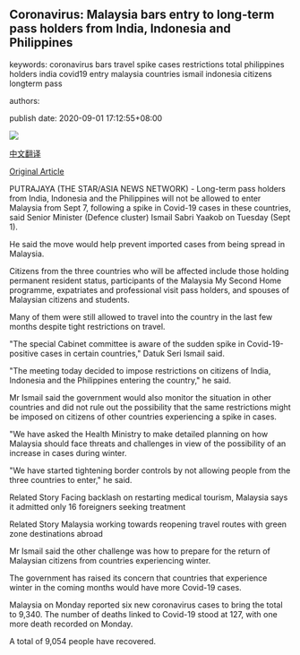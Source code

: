 ## Coronavirus: Malaysia bars entry to long-term pass holders from India, Indonesia and Philippines

keywords: coronavirus bars travel spike cases restrictions total philippines holders india covid19 entry malaysia countries ismail indonesia citizens longterm pass

authors: 

publish date: 2020-09-01 17:12:55+08:00

![](https://www.straitstimes.com/sites/default/files/media-youtube/S4CRppGrxlw.jpg)

[中文翻译](Coronavirus%3A%20Malaysia%20bars%20entry%20to%20long-term%20pass%20holders%20from%20India%2C%20Indonesia%20and%20Philippines_zh.md)

[Original Article](https://www.straitstimes.com/asia/se-asia/covid-19-malaysia-bars-entry-to-long-term-pass-holders-from-india-indonesia-and)

PUTRAJAYA (THE STAR/ASIA NEWS NETWORK) - Long-term pass holders from India, Indonesia and the Philippines will not be allowed to enter Malaysia from Sept 7, following a spike in Covid-19 cases in these countries, said Senior Minister (Defence cluster) Ismail Sabri Yaakob on Tuesday (Sept 1).

He said the move would help prevent imported cases from being spread in Malaysia.

Citizens from the three countries who will be affected include those holding permanent resident status, participants of the Malaysia My Second Home programme, expatriates and professional visit pass holders, and spouses of Malaysian citizens and students.

Many of them were still allowed to travel into the country in the last few months despite tight restrictions on travel.

"The special Cabinet committee is aware of the sudden spike in Covid-19-positive cases in certain countries," Datuk Seri Ismail said.

"The meeting today decided to impose restrictions on citizens of India, Indonesia and the Philippines entering the country," he said.

Mr Ismail said the government would also monitor the situation in other countries and did not rule out the possibility that the same restrictions might be imposed on citizens of other countries experiencing a spike in cases.

"We have asked the Health Ministry to make detailed planning on how Malaysia should face threats and challenges in view of the possibility of an increase in cases during winter.

"We have started tightening border controls by not allowing people from the three countries to enter," he said.

Related Story Facing backlash on restarting medical tourism, Malaysia says it admitted only 16 foreigners seeking treatment

Related Story Malaysia working towards reopening travel routes with green zone destinations abroad

Mr Ismail said the other challenge was how to prepare for the return of Malaysian citizens from countries experiencing winter.

The government has raised its concern that countries that experience winter in the coming months would have more Covid-19 cases.

Malaysia on Monday reported six new coronavirus cases to bring the total to 9,340. The number of deaths linked to Covid-19 stood at 127, with one more death recorded on Monday.

A total of 9,054 people have recovered.